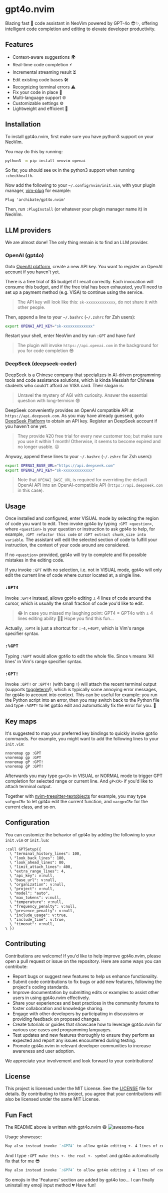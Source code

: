 # gpt4o.nvim

Blazing fast 🚀 code assistant in NeoVim powered by GPT-4o 😎✨, offering intelligent code completion and editing to elevate developer productivity.

<!-- ![](demo.mp4) -->

## Features
- Context-aware suggestions 🌍
- Real-time code completion ⚡
- Incremental streaming result ⏳
- Edit existing code bases 🛠️
- Recognizing terminal errors ⚠️
- Fix your code in place 📝
- Multi-language support 🌐
- Customizable settings ⚙️
- Lightweight and efficient 💨

## Installation
To install gpt4o.nvim, first make sure you have python3 support on your NeoVim.

You may do this by running:

```bash
python3 -m pip install neovim openai
```

So far, you should see `OK` in the python3 support when running `:checkhealth`.

Now add the following to your `~/.config/nvim/init.vim`, with your plugin manager, [vim-plug](https://github.com/junegunn/vim-plug) for example:

```vim
Plug 'archibate/gpt4o.nvim'
```

Then, run `:PlugInstall` (or whatever your plugin manager name it) in NeoVim.

## LLM providers
We are almost done! The only thing remain is to find an LLM provider.

### OpenAI (gpt4o)
Goto [OpenAI platform](https://platform.openai.com/api-keys), create a new API key. You want to register an OpenAI account if you haven't yet.

There is a free trial of $5 budget if I recall correctly. Each invocation will consume this budget, and if the free trial has been exhausted, you'll need to set up a payment method (e.g. VISA) to continue using the service.

> The API key will look like this: `sk-xxxxxxxxxxxxx`, do not share it with other people.

Then, append a line to your `~/.bashrc` (`~/.zshrc` for Zsh users):
```bash
export OPENAI_API_KEY="sk-xxxxxxxxxxxxx"
```

Restart your shell, enter NeoVim and try run `:GPT` and have fun!

> The plugin will invoke `https://api.openai.com` in the background for you for code completion 😎

### DeepSeek (deepseek-coder)
DeepSeek is a Chinese company that specializes in AI-driven programming tools and code assistance solutions, which is kinda Messiah for Chinese students who could't afford an VISA card. Their slogan is:

> Unravel the mystery of AGI with curiosity. Answer the essential question with long-termism 😎

DeepSeek conveniently provides an OpenAI compatible API at `https://api.deepseek.com`. As you may have already guessed, goto [DeepSeek Platform](https://platform.deepseek.com/api_keys) to obtain an API key. Register an DeepSeek account if you haven't one yet.

> They provide ¥20 free trial for every new customer too; but make sure you use it within 1 month! Otherwise, it seems to become expired and no longer usable. ☹️

Anyway, append these lines to your `~/.bashrc` (`~/.zshrc` for Zsh users):
```bash
export OPENAI_BASE_URL="https://api.deepseek.com"
export OPENAI_API_KEY="sk-xxxxxxxxxxxxx"
```

> Note that `OPENAI_BASE_URL` is required for overriding the default OpenAI API into an OpenAI-compatible API (`https://api.deepseek.com` in this case).

## Usage
Once installed and configured, enter VISUAL mode by selecting the region of code you want to edit. Then invoke gpt4o by typing `:GPT <question>`, where `<question>` is your question or instruction to ask gpt4o to help, for example, `:GPT refactor this code` or `:GPT extract chunk_size into variable`. The assistant will edit the selected section of code to fulfill your instruction, the context of your code around are considered.

If no `<question>` provided, gpt4o will try to complete and fix possible mistakes in the editing code.

If you invoke `:GPT` with no selection, i.e. not in VISUAL mode, gpt4o will only edit the current line of code where cursor located at, a single line.

### `:GPT4`

Invoke `:GPT4` instead, allows gpt4o editing ± 4 lines of code around the cursor, which is usually the small fraction of code you'd like to edit.

> 😂 In case you missed my laughing point: GPT4 = GPT4o with ± 4 lines editing ability 🤣🎉 Hope you find this fun...

Actually, `:GPT4` is just a shortcut for `:-4,+4GPT`, which is Vim's range specifier syntax.

### `:%GPT`

Typing `:%GPT` would allow gpt4o to edit the whole file. Since `%` means 'All lines' in Vim's range specifier syntax.

### `:GPT!`

Invoke `:GPT!` or `:GPT4!` (with bang `!`) will attach the recent terminal output (supports [toggleterm](https://github.com/akinsho/toggleterm.nvim)!), which is typically some annoying error messages, for gpt4o to account into context. This can be useful for example: you run the Python script into an error, then you may switch back to the Python file and type `:%GPT!` to let gpt4o edit and automatically fix the error for you. 🎉

## Key maps
It's suggested to map your preferred key bindings to quickly invoke gpt4o commands. For example, you might want to add the following lines to your `init.vim`:

```vim
nnoremap gp :GPT
vnoremap gp :GPT
nnoremap gP :GPT!
vnoremap gP :GPT!
```

Afterwards you may type `gp<CR>` in VISUAL or NORMAL mode to trigger GPT completion for selected range or current line. And `gP<CR>` if you'd like to attach terminal output.

Together with [nvim-treesitter-textobjects](https://github.com/nvim-treesitter/nvim-treesitter-textobjects) for example, you may type `vafgp<CR>` to let gpt4o edit the current function, and `vacgp<CR>` for the current class, and so on.

## Configuration
You can customize the behavior of gpt4o by adding the following to your `init.vim` or `init.lua`:

```vim
:call GPTSetup({
  \ "terminal_history_lines": 100,
  \ "look_back_lines": 180,
  \ "look_ahead_lines": 80,
  \ "limit_attach_lines": 400,
  \ "extra_range_lines": 4,
  \ "api_key": v:null,
  \ "base_url": v:null,
  \ "organization": v:null,
  \ "project": v:null,
  \ "model": "auto",
  \ "max_tokens": v:null,
  \ "temperature": v:null,
  \ "frequency_penalty": v:null,
  \ "presence_penalty": v:null,
  \ "include_usage": v:true,
  \ "include_time": v:true,
  \ "timeout": v:null,
\ })
```

## Contributing
Contributions are welcome! If you'd like to help improve gpt4o.nvim, please open a pull request or issue on the repository. Here are some ways you can contribute:
- Report bugs or suggest new features to help us enhance functionality.
- Submit code contributions to fix bugs or add new features, following the project's coding standards.
- Improve documentation by submitting edits or examples to assist other users in using gpt4o.nvim effectively.
- Share your experiences and best practices in the community forums to foster collaboration and knowledge sharing.
- Engage with other developers by participating in discussions or providing feedback on proposed changes.
- Create tutorials or guides that showcase how to leverage gpt4o.nvim for various use cases and programming languages.
- Test updates and new features thoroughly to ensure they perform as expected and report any issues encountered during testing.
- Promote gpt4o.nvim in relevant developer communities to increase awareness and user adoption.

We appreciate your involvement and look forward to your contributions!

## License
This project is licensed under the MIT License. See the [LICENSE](LICENSE) file for details. By contributing to this project, you agree that your contributions will also be licensed under the same MIT License.

## Fun Fact
The README above is written with gpt4o.nvim 😄
![awesome-face](https://142857.red/book/img/favicon.ico)

Usage showcase:
```markdown
May also instead invoke `:GPT4` to allow gpt4o editing +- 4 lines of code around the cursor.
```
And I type `:GPT make this +- the real +- symbol` and gpt4o automatically fix that for me 😎
```markdown
May also instead invoke `:GPT4` to allow gpt4o editing ± 4 lines of code around the cursor.
```
So emojis in the 'Features' section are added by gpt4o too... I can finally uninstall my emoji input method 💔 Have fun!
